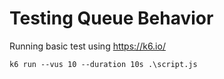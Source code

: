 # Testing Queue Behavior

Running basic test using https://k6.io/

`k6 run --vus 10 --duration 10s .\script.js`


